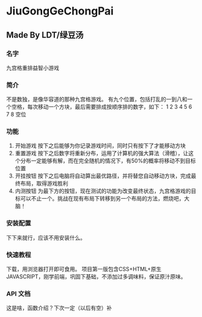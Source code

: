 # JiuGongGeChongPai
## Made By LDT/绿豆汤


### 名字
九宫格重排益智小游戏

### 简介
不是数独，是像华容道的那种九宫格游戏。
有九个位置，包括打乱的一到八和一个空格，每次移动一个方块，最后需要排成按顺序排的数字，如下：
1  2  3
4  5  6
7  8  空位

### 功能
1. 开始游戏 按下之后能够为你记录游戏时间，同时只有按下了才能移动方块
2. 重置游戏 按下之后数字将重新分布，运用了计算机的强大算法（滑稽），让这个分布一定能够有解，而在完全随机的情况下，有50%的概率将移动不到目标位置
3. 开挂按钮 按下之后电脑将自动算出最优路径，并将替您自动移动方块，完成最终布局，取得游戏胜利
4. 内测按钮 为最下方的按钮，现在测试的功能为改变最终状态，九宫格游戏的目标可以不止一个。挑战在现有布局下转移到另一个布局的方法，燃烧吧，大脑！

### 安装配置
下下来就行，应该不用安装什么。

### 快速教程
下载，用浏览器打开即可食用。
项目第一版包含CSS+HTML+原生JAVASCRIPT，刚学前端，巩固下基础，不添加过多调味料，保证原汁原味。

### API 文档
这是啥，函数介绍？下次一定（以后有空）补
